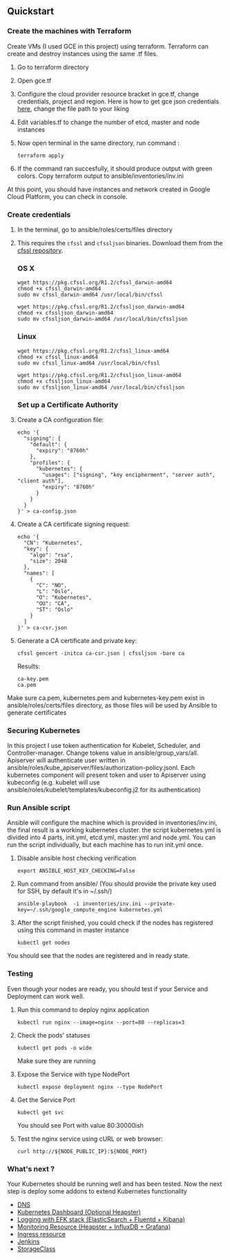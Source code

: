 ## Quickstart

### Create the machines with Terraform
Create VMs (I used GCE in this project) using terraform. Terraform can create and destroy instances using the same .tf files.

1. Go to terraform directory
2. Open gce.tf
3. Configure the cloud provider resource bracket in gce.tf, change credentials, project and region. Here is how to get gce json credentials 
[here](https://www.terraform.io/docs/providers/google/index.html#authentication-json-file), change the file path to your liking
4. Edit variables.tf to change the number of etcd, master and node instances
5. Now open terminal in the same directory, run command :

    ```
    terraform apply
    ```

5. If the command ran succesfully, it should produce output with green colors. Copy terraform output to ansible/inventories/inv.ini

At this point, you should have instances and network created in Google Cloud Platform, you can check in console.


### Create credentials

1. In the terminal, go to ansible/roles/certs/files directory
2. This requires the `cfssl` and `cfssljson` binaries. Download them from the [cfssl repository](https://pkg.cfssl.org).

    ### OS X

    ```
    wget https://pkg.cfssl.org/R1.2/cfssl_darwin-amd64
    chmod +x cfssl_darwin-amd64
    sudo mv cfssl_darwin-amd64 /usr/local/bin/cfssl
    ```

    ```
    wget https://pkg.cfssl.org/R1.2/cfssljson_darwin-amd64
    chmod +x cfssljson_darwin-amd64
    sudo mv cfssljson_darwin-amd64 /usr/local/bin/cfssljson
    ```

    ### Linux

    ```
    wget https://pkg.cfssl.org/R1.2/cfssl_linux-amd64
    chmod +x cfssl_linux-amd64
    sudo mv cfssl_linux-amd64 /usr/local/bin/cfssl
    ```

    ```
    wget https://pkg.cfssl.org/R1.2/cfssljson_linux-amd64
    chmod +x cfssljson_linux-amd64
    sudo mv cfssljson_linux-amd64 /usr/local/bin/cfssljson
    ```

    ### Set up a Certificate Authority

3. Create a CA configuration file:

    ```
    echo '{
      "signing": {
        "default": {
          "expiry": "8760h"
        },
        "profiles": {
          "kubernetes": {
            "usages": ["signing", "key encipherment", "server auth", "client auth"],
            "expiry": "8760h"
          }
        }
      }
    }' > ca-config.json
    ```

4. Create a CA certificate signing request:
    ```
    echo '{
      "CN": "Kubernetes",
      "key": {
        "algo": "rsa",
        "size": 2048
      },
      "names": [
        {
          "C": "NO",
          "L": "Oslo",
          "O": "Kubernetes",
          "OU": "CA",
          "ST": "Oslo"
        }
      ]
    }' > ca-csr.json
    ```
5. Generate a CA certificate and private key:

    ```
    cfssl gencert -initca ca-csr.json | cfssljson -bare ca
    ```

    Results:

    ```
    ca-key.pem
    ca.pem
    ```
Make sure ca.pem, kubernetes.pem and kubernetes-key.pem exist in ansible/roles/certs/files directory, as those files will
be used by Ansible to generate certificates


### Securing Kubernetes
In this project I use token authentication for Kubelet, Scheduler, and Controller-manager. Change tokens value in ansible/group_vars/all.
Apiserver will authenticate user written in ansible/roles/kube_apiserver/files/authorization-policy.jsonl.
Each kubernetes component will present token and user to Apiserver using kubeconfig (e.g. kubelet will use ansible/roles/kubelet/templates/kubeconfig.j2 for its authentication)


### Run Ansible script
Ansible will configure the machine which is provided in inventories/inv.ini, the final result is a working kubernetes cluster.
the script kubernetes.yml is divided into 4 parts, init.yml, etcd.yml, master.yml and node.yml.
You can run the script individually, but each machine has to run init.yml once.

1. Disable ansible host checking verification

    ```
    export ANSIBLE_HOST_KEY_CHECKING=False
    ```

2. Run command from ansible/ (You should provide the private key used for SSH, by default it's in ~/.ssh/)

    ```
    ansible-playbook  -i inventories/inv.ini --private-key=~/.ssh/google_compute_engine kubernetes.yml
    ```

3. After the script finished, you could check if the nodes has registered using this command in master instance 

    ```
    kubectl get nodes
    ```

You should see that the nodes are registered and in ready state.


### Testing
Even though your nodes are ready, you should test if your Service and Deployment can work well.

1. Run this command to deploy nginx application

    ```
    kubectl run nginx --image=nginx --port=80 --replicas=3
    ```

2. Check the pods' statuses

    ```
    kubectl get pods -o wide
    ```

    Make sure they are running

3. Expose the Service with type NodePort

    ```
    kubectl expose deployment nginx --type NodePort
    ```

4. Get the Service Port

    ```
    kubectl get svc
    ```

    You should see Port with value 80:30000ish

5. Test the nginx service using cURL or web browser:

    ```
    curl http://${NODE_PUBLIC_IP}:${NODE_PORT}
    ```


### What's next ?
Your Kubernetes should be running well and has been tested. Now the next step is deploy some addons to extend
Kubernetes functionality
- [DNS](addons/dns.md)
- [Kubernetes Dashboard (Optional Heapster)](addons/dashboard.md)
- [Logging with EFK stack (ElasticSearch + Fluentd + Kibana)](addons/logging.md)
- [Monitoring Resource (Heapster + InfluxDB + Grafana)](addons/monitor.md)
- [Ingress resource](addons/ingress.md)
- [Jenkins](addons/jenkins.md)
- [StorageClass](addons/storage.md)